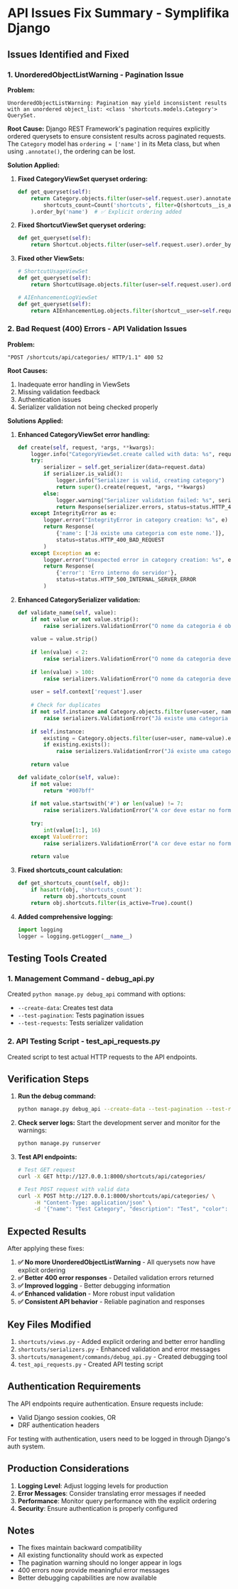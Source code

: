 # API Issues Fix Summary - Symplifika Django

## Issues Identified and Fixed

### 1. UnorderedObjectListWarning - Pagination Issue

**Problem:**
```
UnorderedObjectListWarning: Pagination may yield inconsistent results with an unordered object_list: <class 'shortcuts.models.Category'> QuerySet.
```

**Root Cause:**
Django REST Framework's pagination requires explicitly ordered querysets to ensure consistent results across paginated requests. The `Category` model has `ordering = ['name']` in its Meta class, but when using `.annotate()`, the ordering can be lost.

**Solution Applied:**
1. **Fixed CategoryViewSet queryset ordering:**
   ```python
   def get_queryset(self):
       return Category.objects.filter(user=self.request.user).annotate(
           shortcuts_count=Count('shortcuts', filter=Q(shortcuts__is_active=True))
       ).order_by('name')  # ✅ Explicit ordering added
   ```

2. **Fixed ShortcutViewSet queryset ordering:**
   ```python
   def get_queryset(self):
       return Shortcut.objects.filter(user=self.request.user).order_by('-last_used', '-use_count', 'trigger')
   ```

3. **Fixed other ViewSets:**
   ```python
   # ShortcutUsageViewSet
   def get_queryset(self):
       return ShortcutUsage.objects.filter(user=self.request.user).order_by('-used_at')
   
   # AIEnhancementLogViewSet
   def get_queryset(self):
       return AIEnhancementLog.objects.filter(shortcut__user=self.request.user).order_by('-created_at')
   ```

### 2. Bad Request (400) Errors - API Validation Issues

**Problem:**
```
"POST /shortcuts/api/categories/ HTTP/1.1" 400 52
```

**Root Causes:**
1. Inadequate error handling in ViewSets
2. Missing validation feedback
3. Authentication issues
4. Serializer validation not being checked properly

**Solutions Applied:**

1. **Enhanced CategoryViewSet error handling:**
   ```python
   def create(self, request, *args, **kwargs):
       logger.info("CategoryViewSet.create called with data: %s", request.data)
       try:
           serializer = self.get_serializer(data=request.data)
           if serializer.is_valid():
               logger.info("Serializer is valid, creating category")
               return super().create(request, *args, **kwargs)
           else:
               logger.warning("Serializer validation failed: %s", serializer.errors)
               return Response(serializer.errors, status=status.HTTP_400_BAD_REQUEST)
       except IntegrityError as e:
           logger.error("IntegrityError in category creation: %s", e)
           return Response(
               {'name': ['Já existe uma categoria com este nome.']},
               status=status.HTTP_400_BAD_REQUEST
           )
       except Exception as e:
           logger.error("Unexpected error in category creation: %s", e)
           return Response(
               {'error': 'Erro interno do servidor'},
               status=status.HTTP_500_INTERNAL_SERVER_ERROR
           )
   ```

2. **Enhanced CategorySerializer validation:**
   ```python
   def validate_name(self, value):
       if not value or not value.strip():
           raise serializers.ValidationError("O nome da categoria é obrigatório.")
       
       value = value.strip()
       
       if len(value) < 2:
           raise serializers.ValidationError("O nome da categoria deve ter pelo menos 2 caracteres.")
       
       if len(value) > 100:
           raise serializers.ValidationError("O nome da categoria deve ter no máximo 100 caracteres.")
       
       user = self.context['request'].user
       
       # Check for duplicates
       if not self.instance and Category.objects.filter(user=user, name=value).exists():
           raise serializers.ValidationError("Já existe uma categoria com este nome.")
       
       if self.instance:
           existing = Category.objects.filter(user=user, name=value).exclude(id=self.instance.id)
           if existing.exists():
               raise serializers.ValidationError("Já existe uma categoria com este nome.")
       
       return value
   
   def validate_color(self, value):
       if not value:
           return "#007bff"
       
       if not value.startswith('#') or len(value) != 7:
           raise serializers.ValidationError("A cor deve estar no formato hexadecimal (#RRGGBB).")
       
       try:
           int(value[1:], 16)
       except ValueError:
           raise serializers.ValidationError("A cor deve estar no formato hexadecimal válido (#RRGGBB).")
       
       return value
   ```

3. **Fixed shortcuts_count calculation:**
   ```python
   def get_shortcuts_count(self, obj):
       if hasattr(obj, 'shortcuts_count'):
           return obj.shortcuts_count
       return obj.shortcuts.filter(is_active=True).count()
   ```

4. **Added comprehensive logging:**
   ```python
   import logging
   logger = logging.getLogger(__name__)
   ```

## Testing Tools Created

### 1. Management Command - debug_api.py
Created `python manage.py debug_api` command with options:
- `--create-data`: Creates test data
- `--test-pagination`: Tests pagination issues
- `--test-requests`: Tests serializer validation

### 2. API Testing Script - test_api_requests.py
Created script to test actual HTTP requests to the API endpoints.

## Verification Steps

1. **Run the debug command:**
   ```bash
   python manage.py debug_api --create-data --test-pagination --test-requests
   ```

2. **Check server logs:**
   Start the development server and monitor for the warnings:
   ```bash
   python manage.py runserver
   ```

3. **Test API endpoints:**
   ```bash
   # Test GET request
   curl -X GET http://127.0.0.1:8000/shortcuts/api/categories/
   
   # Test POST request with valid data
   curl -X POST http://127.0.0.1:8000/shortcuts/api/categories/ \
        -H "Content-Type: application/json" \
        -d '{"name": "Test Category", "description": "Test", "color": "#ff0000"}'
   ```

## Expected Results

After applying these fixes:

1. **✅ No more UnorderedObjectListWarning** - All querysets now have explicit ordering
2. **✅ Better 400 error responses** - Detailed validation errors returned
3. **✅ Improved logging** - Better debugging information
4. **✅ Enhanced validation** - More robust input validation
5. **✅ Consistent API behavior** - Reliable pagination and responses

## Key Files Modified

1. `shortcuts/views.py` - Added explicit ordering and better error handling
2. `shortcuts/serializers.py` - Enhanced validation and error messages
3. `shortcuts/management/commands/debug_api.py` - Created debugging tool
4. `test_api_requests.py` - Created API testing script

## Authentication Requirements

The API endpoints require authentication. Ensure requests include:
- Valid Django session cookies, OR
- DRF authentication headers

For testing with authentication, users need to be logged in through Django's auth system.

## Production Considerations

1. **Logging Level**: Adjust logging levels for production
2. **Error Messages**: Consider translating error messages if needed
3. **Performance**: Monitor query performance with the explicit ordering
4. **Security**: Ensure authentication is properly configured

## Notes

- The fixes maintain backward compatibility
- All existing functionality should work as expected
- The pagination warning should no longer appear in logs
- 400 errors now provide meaningful error messages
- Better debugging capabilities are now available
